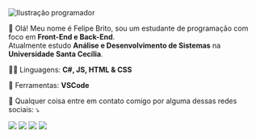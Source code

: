 <img src="https://www.vegamoontech.com/wp-content/uploads/2020/03/web-design.gif" alt="Ilustração programador">

<p align="left"> 
  🤗 Olá! Meu nome é Felipe Brito, sou um estudante de programação com foco em <strong>Front-End e Back-End</strong>.<br>
  Atualmente estudo <strong>Análise e Desenvolvimento de Sistemas</strong> na <strong>Universidade Santa Cecília</strong>.
</p>

<p align="left">
  👨‍💻 Linguagens: <strong>C#, JS, HTML & CSS</strong>
</p>

<p align="left">
  💼 Ferramentas: <strong>VSCode</strong>
</p>

<p align="left">
  💌 Qualquer coisa entre em contato comigo por alguma dessas redes sociais: ⤵️
</p>

<p align="left">
  <a href="mailto:lymeicontato@gmail.com" alt="Gmail">
  <img src="https://img.shields.io/badge/-Gmail-FF0000?style=flat-square&labelColor=FF0000&logo=gmail&logoColor=white" /></a>

  <a href="https://www.linkedin.com/in/felipe-brito-b94721239/" alt="Linkedin">
  <img src="https://img.shields.io/badge/-Linkedin-0e76a8?style=flat-square&logo=Linkedin&logoColor=white" /></a>

  <a href="https://api.whatsapp.com/send?phone=5513992096141" alt="WhatsApp">
  <img src="https://img.shields.io/badge/-WhatsApp-25d366?style=flat-square&labelColor=25d366&logo=whatsapp&logoColor=white"/></a>

  <a href="https://www.instagram.com/imlymei/" alt="Instagram">
  <img src="https://img.shields.io/badge/-Instagram-DF0174?style=flat-square&labelColor=DF0174&logo=instagram&logoColor=white"/></a>
</p>  
